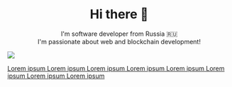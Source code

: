 <h1 align="center">Hi there 👋</h1>
<p align="center">
  I'm software developer from Russia 🇷🇺<br/>
  I'm passionate about web and blockchain development! 
</p>

<a href="https://github.com/anuraghazra/github-readme-stats">
  <img align="center" src="https://github-readme-stats.vercel.app/api?username=NutiNaguti&show_icons=true&theme=transparent&hide=stars,prs,issues,contribs" />
<span><p>Lorem ipsum Lorem ipsum Lorem ipsum Lorem ipsum Lorem ipsum Lorem ipsum Lorem ipsum Lorem ipsum</p></span>  
</a>
